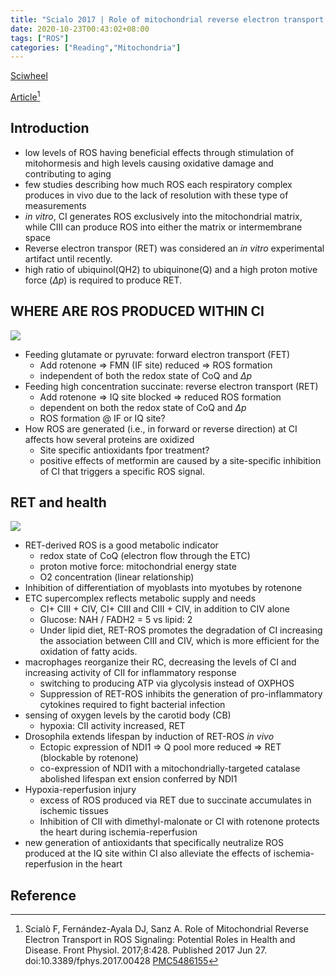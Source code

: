 ```yaml
---
title: "Scialo 2017 | Role of mitochondrial reverse electron transport in ROS signaling: potential roles in health and disease"
date: 2020-10-23T00:43:02+08:00
tags: ["ROS"]
categories: ["Reading","Mitochondria"]
---
```


[Sciwheel](https://sciwheel.com/work/#/items/3932960)

[Article](https://www.ncbi.nlm.nih.gov/pmc/articles/PMC5486155/)[^Scialo2017]

<!--more-->

## Introduction
* low levels of ROS having beneficial effects through stimulation of mitohormesis and high levels causing oxidative damage and contributing to aging
* few studies describing how much ROS each respiratory complex produces in vivo due to the lack of resolution with these type of measurements
* *in vitro*, CI generates ROS exclusively into the mitochondrial matrix, while CIII can produce ROS into either the matrix or intermembrane space
* Reverse electron transpor (RET) was considered an *in vitro* experimental artifact until recently.
* high ratio of ubiquinol(QH2) to ubiquinone(Q) and a high proton motive force ($\Delta p$) is required to produce RET.

## WHERE ARE ROS PRODUCED WITHIN CI
![](https://www.frontiersin.org/files/Articles/273331/fphys-08-00428-HTML-r1/image_m/fphys-08-00428-g001.jpg)
* Feeding glutamate or pyruvate: forward electron transport (FET)
    * Add rotenone => FMN (IF site) reduced => ROS formation
    * independent of both the redox state of CoQ and $\Delta p$
* Feeding high concentration succinate: reverse electron transport (RET)
    * Add rotenone => IQ site blocked => reduced ROS formation
    * dependent on both the redox state of CoQ and $\Delta p$
    * ROS formation @ IF or IQ site?
* How ROS are generated (i.e., in forward or reverse direction) at CI affects how several proteins are oxidized
    * Site specific antioxidants fpor treatment?
    * positive effects of metformin are caused by a site-specific inhibition of CI that triggers a specific ROS signal.

## RET and health
![](https://www.frontiersin.org/files/Articles/273331/fphys-08-00428-HTML-r1/image_m/fphys-08-00428-g002.jpg)
* RET-derived ROS is a good metabolic indicator
    * redox state of CoQ (electron flow through the ETC)
    * proton motive force: mitochondrial energy state
    * O2 concentration (linear relationship)
* Inhibition of differentiation of myoblasts into myotubes by rotenone
* ETC supercomplex reflects metabolic supply and needs
    * CI+ CIII + CIV, CI+ CIII and CIII + CIV, in addition to CIV alone
    * Glucose: NAH / FADH2 = 5 vs lipid: 2
    * Under lipid diet, RET-ROS promotes the degradation of CI increasing the association between CIII and CIV, which is more efficient for the oxidation of fatty acids.
* macrophages reorganize their RC, decreasing the levels of CI and increasing activity of CII for inflammatory response
    * switching to producing ATP via glycolysis instead of OXPHOS
    * Suppression of RET-ROS inhibits the generation of pro-inflammatory cytokines required to fight bacterial infection
* sensing of oxygen levels by the carotid body (CB)
    * hypoxia: CII activity increased, RET
* Drosophila extends lifespan by induction of RET-ROS *in vivo*
    * Ectopic expression of NDI1 => Q pool more reduced => RET (blockable by rotenone)
    * co-expression of NDI1 with a mitochondrially-targeted catalase abolished lifespan ext ension conferred by NDI1
* Hypoxia-reperfusion injury
    * excess of ROS produced via RET due to succinate accumulates in ischemic tissues
    * Inhibition of CII with dimethyl-malonate or CI with rotenone protects the heart during ischemia-reperfusion
* new generation of antioxidants that specifically neutralize ROS produced at the IQ site within CI also alleviate the effects of ischemia-reperfusion in the heart

## Reference
[^Scialo2017]: Scialò F, Fernández-Ayala DJ, Sanz A. Role of Mitochondrial Reverse Electron Transport in ROS Signaling: Potential Roles in Health and Disease. Front Physiol. 2017;8:428. Published 2017 Jun 27. doi:10.3389/fphys.2017.00428 [PMC5486155](https://www.ncbi.nlm.nih.gov/pmc/articles/PMC5486155/)

